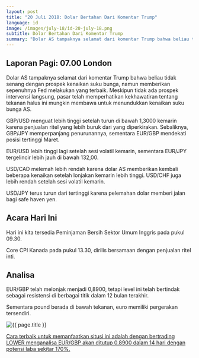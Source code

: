 ```yaml
---
layout: post
title: "20 Juli 2018: Dolar Bertahan Dari Komentar Trump"
language: id
image: /images/july-18/id-20-july-18.png
subtitle: Dolar Bertahan Dari Komentar Trump
summary: "Dolar AS tampaknya selamat dari komentar Trump bahwa beliau tidak senang dengan prospek kenaikan suku bunga, namun memberikan sepenuhnya Fed melakukan yang terbaik"
---
```

## Laporan Pagi: 07.00 London

Dolar AS tampaknya selamat dari komentar Trump bahwa beliau tidak senang dengan prospek kenaikan suku bunga, namun memberikan sepenuhnya Fed melakukan yang terbaik. Meskipun tidak ada prospek intervensi langsung, pasar telah memperhatikan kekhawatiran tentang tekanan halus ini mungkin membawa untuk menundukkan kenaikan suku bunga AS.

GBP/USD menguat lebih tinggi setelah turun di bawah 1,3000 kemarin karena penjualan ritel yang lebih buruk dari yang diperkirakan. Sebaliknya, GBP/JPY memperpanjang penurunannya, sementara EUR/GBP mendekati posisi tertinggi Maret.

EUR/USD lebih tinggi lagi setelah sesi volatil kemarin, sementara EUR/JPY tergelincir lebih jauh di bawah 132,00.

USD/CAD melemah lebih rendah karena dolar AS memberikan kembali beberapa kenaikan setelah lonjakan kemarin lebih tinggi. USD/CHF juga lebih rendah setelah sesi volatil kemarin.

USD/JPY terus turun dari tertinggi karena pelemahan dolar memberi jalan bagi safe haven yen.

## Acara Hari Ini

Hari ini kita tersedia Peminjaman Bersih Sektor Umum Inggris pada pukul 09.30.

Core CPI Kanada pada pukul 13.30, dirilis bersamaan dengan penjualan ritel inti.

## Analisa

EUR/GBP telah melonjak menjadi 0,8900, tetapi level ini telah bertindak sebagai resistensi di berbagai titik dalam 12 bulan terakhir.

Sementara pound berada di bawah tekanan, euro memiliki pergerakan tersendiri.

<img src="{{ site.url }}/images/july-18/id-20-july-18.png" alt="{{ page.title }}" title="{{ page.title }}">

<a href="%LINK%%currency=USD&market=forex&underlying=frxEURGBP&formname=higherlower&duration_amount=14&duration_units=d&amount=10&amount_type=stake&expiry_type=duration&barrier=0.8900" target="_blank" rel="noopener noreferrer nofollow">Cara terbaik untuk memanfaatkan situsi ini adalah dengan bertrading LOWER menganalisa EUR/GBP akan ditutup 0.8900 dalam 14 hari dengan potensi laba sekitar 170%.</a>
